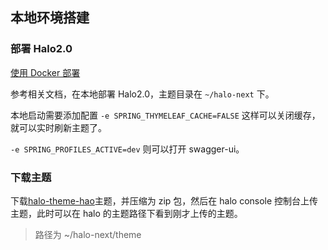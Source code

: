 ## 本地环境搭建

### 部署 Halo2.0

[使用 Docker 部署](https://docs.halo.run/2.0.0-SNAPSHOT/getting-started/install/docker)

参考相关文档，在本地部署 Halo2.0，主题目录在 `~/halo-next` 下。

本地启动需要添加配置 `-e SPRING_THYMELEAF_CACHE=FALSE` 这样可以关闭缓存，就可以实时刷新主题了。

`-e SPRING_PROFILES_ACTIVE=dev` 则可以打开 swagger-ui。

### 下载主题

下载[halo-theme-hao](https://github.com/liuzhihang/halo-theme-hao)主题，并压缩为 zip 包，然后在 halo console 控制台上传主题，此时可以在
halo 的主题路径下看到刚才上传的主题。

> 路径为
> ~/halo-next/theme

 
 
